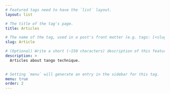 ```yaml
---
# Featured tags need to have the `list` layout.
layout: list

# The title of the tag's page.
title: Articles

# The name of the tag, used in a post's front matter (e.g. tags: [<slug>]).
slug: Article

# (Optional) Write a short (~150 characters) description of this featured tag.
description: >
  Articles about tango technique.
 

# Setting `menu` will generate an entry in the sidebar for this tag.
menu: true
order: 2
---
```

